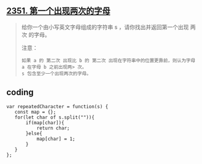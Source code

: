 ## [2351. 第一个出现两次的字母](!https://leetcode.cn/problems/first-letter-to-appear-twice/) 
> 给你一个由小写英文字母组成的字符串 s ，请你找出并返回第一个出现 两次 的字母。
> 
> 注意：
> 
>     如果 a 的 第二次 出现比 b 的 第二次 出现在字符串中的位置更靠前，则认为字母 a 在字母 b 之前出现两> 次。
>     s 包含至少一个出现两次的字母。



## coding
```
var repeatedCharacter = function(s) {
   const map = {};
   for(let char of s.split("")){
       if(map[char]){
           return char;
       }else{
           map[char] = 1;
       }
   }
};
```